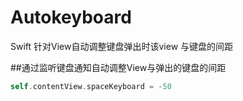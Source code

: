 # Autokeyboard
Swift 针对View自动调整键盘弹出时该view 与键盘的间距

##通过监听键盘通知自动调整View与弹出的键盘的间距
```swift
self.contentView.spaceKeyboard = -50
```


